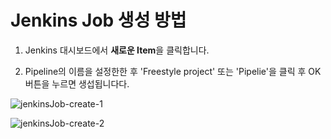 # Jenkins Job 생성 방법

1. Jenkins 대시보드에서 **새로운 Item**을 클릭합니다.

2. Pipeline의 이름을 설정한한 후 'Freestyle project' 또는 'Pipelie'을 클릭 후 OK 버튼을 누르면 생섭됩니다다.

![jenkinsJob-create-1](/uploads/760d30879db7eec2de95653dce81ad47/jenkinsJob-create-1.png)

![jenkinsJob-create-2](/uploads/a24c937230987f4f69197eb5d4e20454/jenkinsJob-create-2.png)
